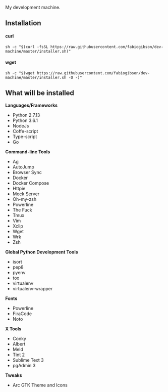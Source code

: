 My development machine.

Installation
--------------------

#### curl

    sh -c "$(curl -fsSL https://raw.githubusercontent.com/fabiogibson/dev-machine/master/installer.sh)"
    
#### wget

    sh -c "$(wget https://raw.githubusercontent.com/fabiogibson/dev-machine/master/installer.sh -O -)"

What will be installed
---------------------------
   
**Languages/Frameworks**
   * Python 2.7.13
   * Python 3.6.1
   * NodeJs
   * Coffe-script
   * Type-script
   * Go
   
**Command-line Tools**
   * Ag
   * AutoJump 
   * Browser Sync
   * Docker
   * Docker Compose
   * Httpie
   * Mock Server
   * Oh-my-zsh
   * Powerline 
   * The Fuck
   * Tmux
   * Vim
   * Xclip
   * Wget   
   * Wrk
   * Zsh
   
**Global Python Development Tools**
   * isort 
   * pep8
   * pyenv
   * tox
   * virtualenv
   * virtualenv-wrapper
   
**Fonts**
   * Powerline
   * FiraCode
   * Noto
   
**X Tools**
   * Conky
   * Albert
   * Meld
   * Tint 2
   * Sublime Text 3
   * pgAdmin 3

**Tweaks**
   * Arc GTK Theme and Icons
